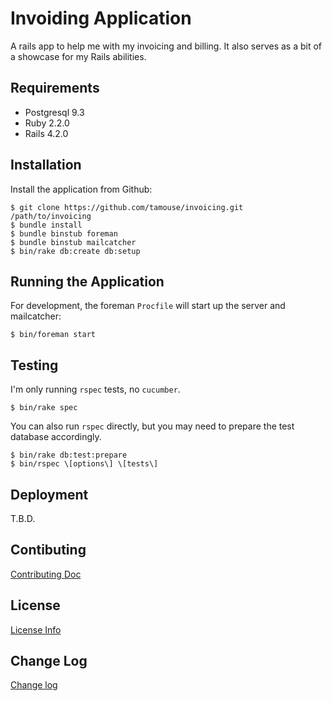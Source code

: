 # Invoiding Application

A rails app to help me with my invoicing and billing. It also serves
as a bit of a showcase for my Rails abilities.

## Requirements

* Postgresql 9.3
* Ruby 2.2.0
* Rails 4.2.0

## Installation

Install the application from Github:

    $ git clone https://github.com/tamouse/invoicing.git /path/to/invoicing
    $ bundle install
    $ bundle binstub foreman
    $ bundle binstub mailcatcher
    $ bin/rake db:create db:setup

## Running the Application

For development, the foreman `Procfile` will start up the server and
mailcatcher:

    $ bin/foreman start

## Testing

I'm only running `rspec` tests, no `cucumber`.

    $ bin/rake spec

You can also run `rspec` directly, but you may need to prepare the
test database accordingly.

    $ bin/rake db:test:prepare
    $ bin/rspec \[options\] \[tests\]

## Deployment

T.B.D.

## Contibuting

[Contributing Doc](CONTRIBUTING.md)

## License

[License Info](LICENSE.txt)

## Change Log

[Change log](CHANGELOG.md)
